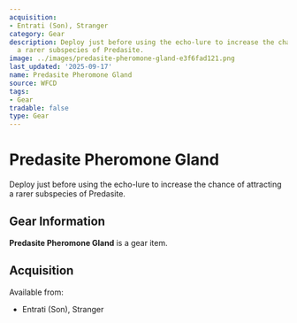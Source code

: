 ```yaml
---
acquisition:
- Entrati (Son), Stranger
category: Gear
description: Deploy just before using the echo-lure to increase the chance of attracting
  a rarer subspecies of Predasite.
image: ../images/predasite-pheromone-gland-e3f6fad121.png
last_updated: '2025-09-17'
name: Predasite Pheromone Gland
source: WFCD
tags:
- Gear
tradable: false
type: Gear
---
```


# Predasite Pheromone Gland

Deploy just before using the echo-lure to increase the chance of attracting a rarer subspecies of Predasite.

## Gear Information

**Predasite Pheromone Gland** is a gear item.

## Acquisition

Available from:
- Entrati (Son), Stranger

